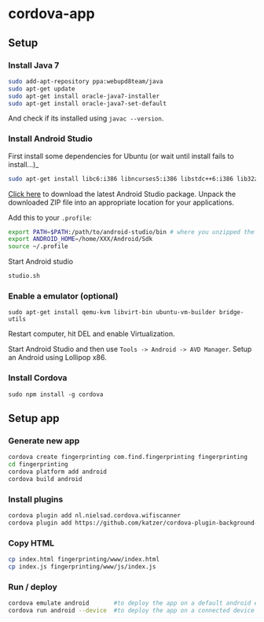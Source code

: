 # cordova-app

## Setup

### Install Java 7

```bash
sudo add-apt-repository ppa:webupd8team/java
sudo apt-get update
sudo apt-get install oracle-java7-installer
sudo apt-get install oracle-java7-set-default
```

And check if its installed using ```javac --version```.

### Install Android Studio

First install some dependencies for Ubuntu (or wait until install fails to install...)_

```bash
sudo apt-get install libc6:i386 libncurses5:i386 libstdc++6:i386 lib32z1
```

[Click here](http://developer.android.com/sdk/index.html#Other) to download the latest Android Studio package. Unpack the downloaded ZIP file into an appropriate location for your applications.

Add this to your ```.profile```:

```bash
export PATH=$PATH:/path/to/android-studio/bin # where you unzipped the package
export ANDROID_HOME=/home/XXX/Android/Sdk
source ~/.profile
```

Start Android studio

```bash
studio.sh
```

### Enable a emulator (optional)

```
sudo apt-get install qemu-kvm libvirt-bin ubuntu-vm-builder bridge-utils
```

Restart computer, hit DEL and enable Virtualization.

Start Android Studio and then use ```Tools -> Android -> AVD Manager```. Setup an Android using Lollipop x86.

### Install Cordova

```
sudo npm install -g cordova
```

## Setup app

### Generate new app

```bash
cordova create fingerprinting com.find.fingerprinting fingerprinting
cd fingerprinting
cordova platform add android
cordova build android
```

### Install plugins

```bash
cordova plugin add nl.nielsad.cordova.wifiscanner
cordova plugin add https://github.com/katzer/cordova-plugin-background-mode.git
```

### Copy HTML

```bash
cp index.html fingerprinting/www/index.html
cp index.js fingerprinting/www/js/index.js
```
### Run / deploy

```bash
cordova emulate android       #to deploy the app on a default android emulator
cordova run android --device  #to deploy the app on a connected device
```
